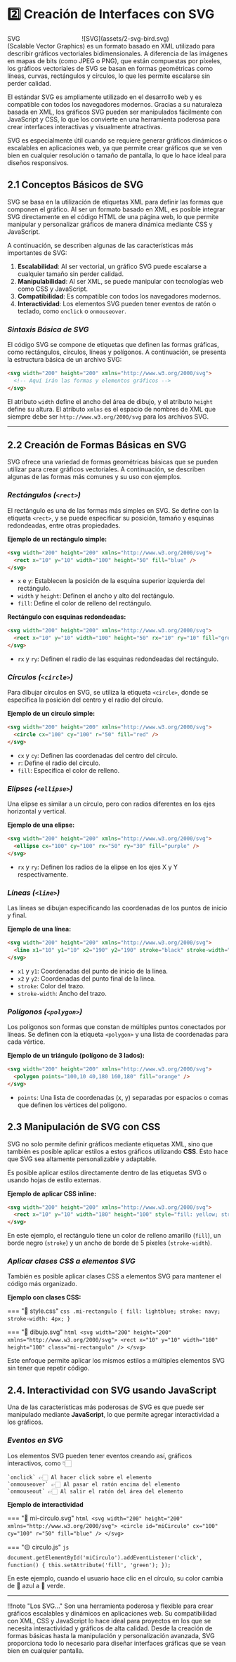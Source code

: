 # 2️⃣ Creación de Interfaces con SVG

<center style="width: 470px; float: right">
    ![SVG](assets/2-svg-bird.svg)
</center>

SVG (Scalable Vector Graphics) es un formato basado en XML utilizado para describir gráficos vectoriales bidimensionales. A diferencia de las imágenes en mapas de bits (como JPEG o PNG), que están compuestas por píxeles, los gráficos vectoriales de SVG se basan en formas geométricas como líneas, curvas, rectángulos y círculos, lo que les permite escalarse sin perder calidad.

El estándar SVG es ampliamente utilizado en el desarrollo web y es compatible con todos los navegadores modernos. Gracias a su naturaleza basada en XML, los gráficos SVG pueden ser manipulados fácilmente con JavaScript y CSS, lo que los convierte en una herramienta poderosa para crear interfaces interactivas y visualmente atractivas.

SVG es especialmente útil cuando se requiere generar gráficos dinámicos o escalables en aplicaciones web, ya que permite crear gráficos que se ven bien en cualquier resolución o tamaño de pantalla, lo que lo hace ideal para diseños responsivos.

## **2.1 Conceptos Básicos de SVG**

SVG se basa en la utilización de etiquetas XML para definir las formas que componen el gráfico. Al ser un formato basado en XML, es posible integrar SVG directamente en el código HTML de una página web, lo que permite manipular y personalizar gráficos de manera dinámica mediante CSS y JavaScript.

A continuación, se describen algunas de las características más importantes de SVG:

1. **Escalabilidad**: Al ser vectorial, un gráfico SVG puede escalarse a cualquier tamaño sin perder calidad.
2. **Manipulabilidad**: Al ser XML, se puede manipular con tecnologías web como CSS y JavaScript.
3. **Compatibilidad**: Es compatible con todos los navegadores modernos.
4. **Interactividad**: Los elementos SVG pueden tener eventos de ratón o teclado, como `onclick` o `onmouseover`.

### ***Sintaxis Básica de SVG***

El código SVG se compone de etiquetas que definen las formas gráficas, como rectángulos, círculos, líneas y polígonos. A continuación, se presenta la estructura básica de un archivo SVG:

```html
<svg width="200" height="200" xmlns="http://www.w3.org/2000/svg">
  <!-- Aquí irán las formas y elementos gráficos -->
</svg>
```

El atributo `width` define el ancho del área de dibujo, y el atributo `height` define su altura. El atributo `xmlns` es el espacio de nombres de XML que siempre debe ser `http://www.w3.org/2000/svg` para los archivos SVG.

---

## **2.2 Creación de Formas Básicas en SVG**

SVG ofrece una variedad de formas geométricas básicas que se pueden utilizar para crear gráficos vectoriales. A continuación, se describen algunas de las formas más comunes y su uso con ejemplos.

### ***Rectángulos (`<rect>`)***

El rectángulo es una de las formas más simples en SVG. Se define con la etiqueta `<rect>`, y se puede especificar su posición, tamaño y esquinas redondeadas, entre otras propiedades.

**Ejemplo de un rectángulo simple:**

```html
<svg width="200" height="200" xmlns="http://www.w3.org/2000/svg">
  <rect x="10" y="10" width="100" height="50" fill="blue" />
</svg>
```

- `x` e `y`: Establecen la posición de la esquina superior izquierda del rectángulo.
- `width` y `height`: Definen el ancho y alto del rectángulo.
- `fill`: Define el color de relleno del rectángulo.

**Rectángulo con esquinas redondeadas:**

```html
<svg width="200" height="200" xmlns="http://www.w3.org/2000/svg">
  <rect x="10" y="10" width="100" height="50" rx="10" ry="10" fill="green" />
</svg>
```

- `rx` y `ry`: Definen el radio de las esquinas redondeadas del rectángulo.

### ***Círculos (`<circle>`)***

Para dibujar círculos en SVG, se utiliza la etiqueta `<circle>`, donde se especifica la posición del centro y el radio del círculo.

**Ejemplo de un círculo simple:**

```html
<svg width="200" height="200" xmlns="http://www.w3.org/2000/svg">
  <circle cx="100" cy="100" r="50" fill="red" />
</svg>
```

- `cx` y `cy`: Definen las coordenadas del centro del círculo.
- `r`: Define el radio del círculo.
- `fill`: Especifica el color de relleno.

### ***Elipses (`<ellipse>`)***

Una elipse es similar a un círculo, pero con radios diferentes en los ejes horizontal y vertical.

**Ejemplo de una elipse:**

```html
<svg width="200" height="200" xmlns="http://www.w3.org/2000/svg">
  <ellipse cx="100" cy="100" rx="50" ry="30" fill="purple" />
</svg>
```

- `rx` y `ry`: Definen los radios de la elipse en los ejes X y Y respectivamente.

### ***Líneas (`<line>`)***

Las líneas se dibujan especificando las coordenadas de los puntos de inicio y final.

**Ejemplo de una línea:**

```html
<svg width="200" height="200" xmlns="http://www.w3.org/2000/svg">
  <line x1="10" y1="10" x2="190" y2="190" stroke="black" stroke-width="2" />
</svg>
```

- `x1` y `y1`: Coordenadas del punto de inicio de la línea.
- `x2` y `y2`: Coordenadas del punto final de la línea.
- `stroke`: Color del trazo.
- `stroke-width`: Ancho del trazo.

### ***Polígonos (`<polygon>`)***

Los polígonos son formas que constan de múltiples puntos conectados por líneas. Se definen con la etiqueta `<polygon>` y una lista de coordenadas para cada vértice.

**Ejemplo de un triángulo (polígono de 3 lados):**

```html
<svg width="200" height="200" xmlns="http://www.w3.org/2000/svg">
  <polygon points="100,10 40,180 160,180" fill="orange" />
</svg>
```

- `points`: Una lista de coordenadas (x, y) separadas por espacios o comas que definen los vértices del polígono.

## **2.3 Manipulación de SVG con CSS**

SVG no solo permite definir gráficos mediante etiquetas XML, sino que también es posible aplicar estilos a estos gráficos utilizando **CSS**. Esto hace que SVG sea altamente personalizable y adaptable.

Es posible aplicar estilos directamente dentro de las etiquetas SVG o usando hojas de estilo externas.

**Ejemplo de aplicar CSS inline:**

```html
<svg width="200" height="200" xmlns="http://www.w3.org/2000/svg">
  <rect x="10" y="10" width="180" height="100" style="fill: yellow; stroke: black; stroke-width: 5;" />
</svg>
```

En este ejemplo, el rectángulo tiene un color de relleno amarillo (`fill`), un borde negro (`stroke`) y un ancho de borde de 5 píxeles (`stroke-width`).

### ***Aplicar clases CSS a elementos SVG***

También es posible aplicar clases CSS a elementos SVG para mantener el código más organizado.

**Ejemplo con clases CSS:**

=== "🔵 style.css"
    ```css
    .mi-rectangulo {
        fill: lightblue;
        stroke: navy;
        stroke-width: 4px;
    }
    ```

=== "🔴 dibujo.svg"
    ```html
        <svg width="200" height="200" xmlns="http://www.w3.org/2000/svg">
            <rect x="10" y="10" width="180" height="100" class="mi-rectangulo" />
        </svg>
    ```

Este enfoque permite aplicar los mismos estilos a múltiples elementos SVG sin tener que repetir código.

## **2.4. Interactividad con SVG usando JavaScript**

Una de las características más poderosas de SVG es que puede ser manipulado mediante **JavaScript**, lo que permite agregar interactividad a los gráficos.

### ***Eventos en SVG***

Los elementos SVG pueden tener eventos creando así, gráficos interactivos, como 👇🏻

    `onclick` 👉🏻 Al hacer click sobre el elemento
    `onmouseover` 👉🏻 Al pasar el ratón encima del elemento
    `onmouseout` 👉🏻 Al salir el ratón del área del elemento

**Ejemplo de interactividad**

=== "🔴 mi-circulo.svg"
    ```html
        <svg width="200" height="200" xmlns="http://www.w3.org/2000/svg">
            <circle id="miCirculo" cx="100" cy="100" r="50" fill="blue" />
        </svg>
    ```

=== "🟡 circulo.js"
    ```js
        document.getElementById('miCirculo').addEventListener('click', function() {
            this.setAttribute('fill', 'green');
        });
    ```

En este ejemplo, cuando el usuario hace clic en el círculo, su color cambia de 🩵 azul a 💚 verde.

---

!!!note "Los SVG..."
    Son una herramienta poderosa y flexible para crear gráficos escalables y dinámicos en aplicaciones web. Su compatibilidad con XML, CSS y JavaScript lo hace ideal para proyectos en los que se necesita interactividad y gráficos de alta calidad. Desde la creación de formas básicas hasta la manipulación y personalización avanzada, SVG proporciona todo lo necesario para diseñar interfaces gráficas que se vean bien en cualquier pantalla.